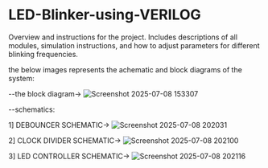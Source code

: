 # LED-Blinker-using-VERILOG
Overview and instructions for the project. Includes descriptions of all modules, simulation instructions, and how to adjust parameters for different blinking frequencies.


the below images represents the achematic and block diagrams of the system:

--the block diagram->
![Screenshot 2025-07-08 153307](https://github.com/user-attachments/assets/78fa751d-3538-42f3-8505-ad8d35d4cd6b)


--schematics:

1] DEBOUNCER SCHEMATIC->
![Screenshot 2025-07-08 202031](https://github.com/user-attachments/assets/1043718b-0487-4724-9d88-596323a6e2fa)

2] CLOCK DIVIDER SCHEMATIC->
![Screenshot 2025-07-08 202100](https://github.com/user-attachments/assets/7ec9e20b-4ce6-451a-a79e-f096e6324d7b)

3] LED CONTROLLER SCHEMATIC->
![Screenshot 2025-07-08 202116](https://github.com/user-attachments/assets/9b2b1f9d-2cfb-4b84-9f4a-a221b3c735c3)
